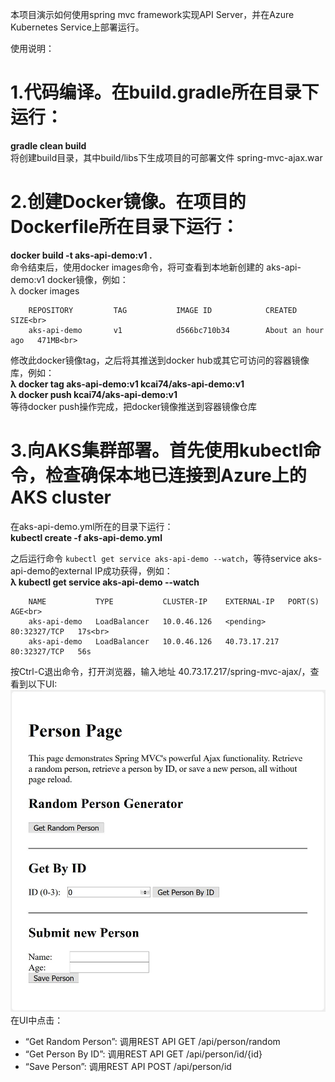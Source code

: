 本项目演示如何使用spring mvc framework实现API Server，并在Azure Kubernetes Service上部署运行。<br>

使用说明：

# 1.代码编译。在build.gradle所在目录下运行：<br>
  **gradle clean build**<br>
  将创建build目录，其中build/libs下生成项目的可部署文件 spring-mvc-ajax.war
  
# 2.创建Docker镜像。在项目的Dockerfile所在目录下运行：<br>
  **docker build -t aks-api-demo:v1 .**<br>
  命令结束后，使用docker images命令，将可查看到本地新创建的 aks-api-demo:v1 docker镜像，例如：<br>
  λ docker images<br>
```
	REPOSITORY         TAG           IMAGE ID            CREATED             SIZE<br>
  	aks-api-demo       v1            d566bc710b34        About an hour ago   471MB<br>
```
  
  修改此docker镜像tag，之后将其推送到docker hub或其它可访问的容器镜像库，例如：<br>
  **λ docker tag aks-api-demo:v1 kcai74/aks-api-demo:v1**<br>
  **λ docker push kcai74/aks-api-demo:v1**<br>
  等待docker push操作完成，把docker镜像推送到容器镜像仓库<br>
	
# 3.向AKS集群部署。首先使用kubectl命令，检查确保本地已连接到Azure上的AKS cluster<br>
  在aks-api-demo.yml所在的目录下运行：<br>
  **kubectl create -f aks-api-demo.yml**
  
  之后运行命令 `kubectl get service aks-api-demo --watch`，等待service aks-api-demo的external IP成功获得，例如：<br>
  **λ kubectl get service aks-api-demo --watch**<br>
```
	NAME           TYPE           CLUSTER-IP    EXTERNAL-IP   PORT(S)        AGE<br>
  	aks-api-demo   LoadBalancer   10.0.46.126   <pending>     80:32327/TCP   17s<br>
  	aks-api-demo   LoadBalancer   10.0.46.126   40.73.17.217   80:32327/TCP   56s
```

  按Ctrl-C退出命令，打开浏览器，输入地址 40.73.17.217/spring-mvc-ajax/，查看到以下UI:<br>
  ![](https://github.com/kylercai/spring-mvc-ajax/blob/master/UI.jpg)
  在UI中点击：<br>
  * “Get Random Person”: 调用REST API GET /api/person/random<br>
  * “Get Person By ID”: 调用REST API GET /api/person/id/{id}<br>
  * “Save Person”: 调用REST API POST /api/person/id<br>
